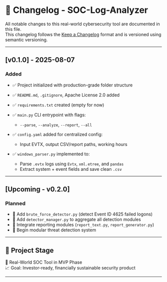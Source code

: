 <!--
SPDX-FileCopyrightText: 2025 G. Mohammad <ghmuhammad324@gmail.com>
SPDX-License-Identifier: Apache-2.0
-->

# 📜 Changelog - SOC-Log-Analyzer

All notable changes to this real-world cybersecurity tool are documented in this file.  
This changelog follows the [Keep a Changelog](https://keepachangelog.com/en/1.0.0/) format and is versioned using semantic versioning.

---

## [v0.1.0] - 2025-08-07
### Added
- ✅ Project initialized with production-grade folder structure
- ✅ `README.md`, `.gitignore`, Apache License 2.0 added
- ✅ `requirements.txt` created (empty for now)

- ✅ `main.py` CLI entrypoint with flags:
  - `--parse`, `--analyze`, `--report`, `--all`

- ✅ `config.yaml` added for centralized config:
  - Input EVTX, output CSV/report paths, working hours

- ✅ `windows_parser.py` implemented to:
  - Parse `.evtx` logs using `Evtx`, `xml.etree`, and `pandas`
  - Extract system + event fields and save clean `.csv`

---

## [Upcoming - v0.2.0]
### Planned
- 🚧 Add `brute_force_detector.py` (detect Event ID 4625 failed logons)
- 🚧 Add `detector_manager.py` to aggregate all detection modules
- 🚧 Integrate reporting modules (`report_text.py`, `report_generator.py`)
- 🚧 Begin modular threat detection system

---

## 💼 Project Stage
🔐 Real-World SOC Tool in MVP Phase  
📈 Goal: Investor-ready, financially sustainable security product

---

